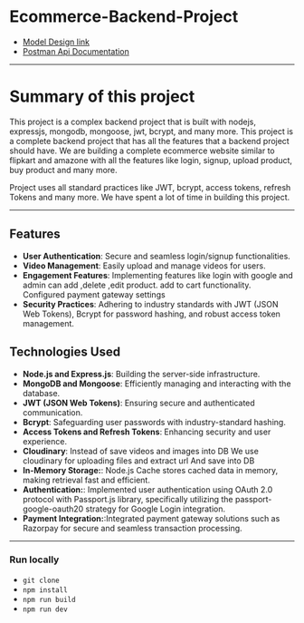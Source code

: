 # Ecommerce-Backend-Project


- [Model Design link](https://app.eraser.io/workspace/4ueYEd8t9PzWXAOMwXqc)
- [Postman Api Documentation](https://documenter.getpostman.com/view/21582927/2s9YysCgvY)

---
# Summary of this project

This project is a complex backend project that is built with nodejs, expressjs, mongodb, mongoose, jwt, bcrypt, and many more. This project is a complete backend project that has all the features that a backend project should have.
We are building a complete ecommerce website similar to flipkart and amazone  with all the features like login, signup, upload product, buy product and many more.

Project uses all standard practices like JWT, bcrypt, access tokens, refresh Tokens and many more. We have spent a lot of time in building this project. 

---

## Features

- **User Authentication**: Secure and seamless login/signup functionalities.
- **Video Management**: Easily upload and manage videos for users.
- **Engagement Features**: Implementing features like login with google and admin can add ,delete ,edit product. add to cart functionality. Configured payment gateway settings
- **Security Practices**: Adhering to industry standards with JWT (JSON Web Tokens), Bcrypt for password hashing, and robust access token management.

## Technologies Used

- **Node.js and Express.js**: Building the server-side infrastructure.
- **MongoDB and Mongoose**: Efficiently managing and interacting with the database.
- **JWT (JSON Web Tokens)**: Ensuring secure and authenticated communication.
- **Bcrypt**: Safeguarding user passwords with industry-standard hashing.
- **Access Tokens and Refresh Tokens**: Enhancing security and user experience.
- **Cloudinary**: Instead of save videos and images  into DB We use cloudinary for uploading files and extract url And save into DB 
- **In-Memory Storage:**: Node.js Cache stores cached data in memory, making retrieval fast and efficient. 
- **Authentication:**: Implemented user authentication using OAuth 2.0 protocol with Passport.js library, specifically utilizing the passport-google-oauth20 strategy for Google Login integration.
- **Payment Integration:**:Integrated payment gateway solutions such as Razorpay for secure and seamless transaction processing.

---
### Run locally
- `git clone  `
- `npm install `
- `npm run build`
-  `npm run dev`
